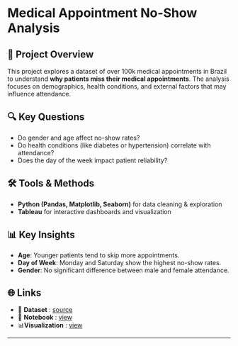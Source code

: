 # Medical Appointment No-Show Analysis

## 📖 Project Overview
This project explores a dataset of over 100k medical appointments in Brazil to understand **why patients miss their medical appointments**. The analysis focuses on demographics, health conditions, and external factors that may influence attendance.

## 🔍 Key Questions
- Do gender and age affect no-show rates?  
- Do health conditions (like diabetes or hypertension) correlate with attendance?  
- Does the day of the week impact patient reliability?  

## 🛠️ Tools & Methods
- **Python (Pandas, Matplotlib, Seaborn)** for data cleaning & exploration  
- **Tableau** for interactive dashboards and visualization  

## 📊 Key Insights
- **Age**: Younger patients tend to skip more appointments.  
- **Day of Week**: Monday and Saturday show the highest no-show rates.  
- **Gender**: No significant difference between male and female attendance.  

## 🌐 Links
- 📂 **Dataset** : [source](https://www.kaggle.com/datasets/joniarroba/noshowappointments) <br>  
- 📓 **Notebook** : [view](https://www.kaggle.com/code/egaoctavina/medical-appiontments-no-show)<br>  
- 📊**Visualization** : [view](https://public.tableau.com/views/MedicalNo-ShowData/Dashboard1?:language=en-US&:sid=&:redirect=auth&:display_count=n&:origin=viz_share_link) 

---
